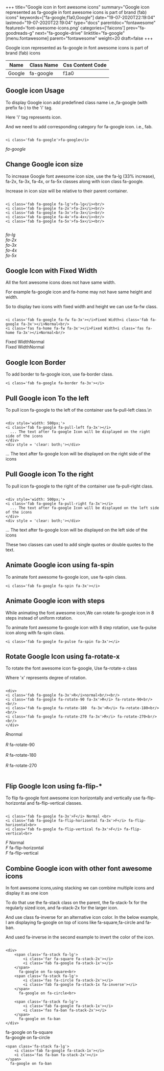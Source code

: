+++
title="Google icon in font awesome icons"
summary="Google icon represented as fa-google in font awesome icons is part of brand (fab) icons"
keywords=["fa-google,f1a0,Google"]
date="19-07-2020T22:19:04"
lastmod="19-07-2020T22:19:04"
type="docs"
parentdoc="fontawesome"
featured='font-awesome-icons.png'
categories=['faicons']
prev="fa-goodreads-g"
next="fa-google-drive"
linktitle="fa-google"
[menu.fontawesome]
parent="fontawesome"
weight=20
draft=false
+++


Google icon represented as fa-google in font awesome icons is part of brand (fab) icons

<div class='table-responsive'><table class='table'><thead><tr><th>Name</th><th>Class Name</th><th>Css Content Code</th></tr></thead><tbody><tr><td>Google</td><td>fa-google</td><td>f1a0</td></tr></tbody></table></div>



## Google icon Usage

To display Google icon add predefined class name i.e.,fa-google (with prefix fa-) to the 'i' tag.

Here 'i' tag represents icon.

And we need to add corresponding category for fa-google icon. i.e., fab.


```

<i class='fab fa-google'>fa-google</i>
```

<i class='fab fa-google'>fa-google</i>




## Change Google icon size
To increase Google font awesome icon size, use the fa-lg (33% increase), fa-2x, fa-3x, fa-4x, or fa-5x classes along with icon class fa-google.

Increase in icon size will be relative to their parent container. 

```

<i class='fab fa-google fa-lg'>fa-lg</i><br/>
<i class='fab fa-google fa-2x'>fa-2x</i><br/>
<i class='fab fa-google fa-3x'>fa-3x</i><br/>
<i class='fab fa-google fa-4x'>fa-4x</i><br/>
<i class='fab fa-google fa-5x'>fa-5x</i><br/>
            
```

<i class='fab fa-google fa-lg'>fa-lg</i><br/>
<i class='fab fa-google fa-2x'>fa-2x</i><br/>
<i class='fab fa-google fa-3x'>fa-3x</i><br/>
<i class='fab fa-google fa-4x'>fa-4x</i><br/>
<i class='fab fa-google fa-5x'>fa-5x</i><br/>
            



## Google Icon with Fixed Width 

All the font awesome icons does not have same width.

For example fa-google icon and fa-home may not have same height and width.

So to display two icons with fixed width and height we can use fa-fw class.


```

<i class='fab fa-google fa-fw fa-3x'></i>Fixed Width<i class='fab fa-google fa-3x'></i>Normal<br/>
<i class='fas fa-home fa-fw fa-3x'></i>Fixed Width<i class='fas fa-home fa-3x'></i>Normal<br/>
```

<i class='fab fa-google fa-fw fa-3x'></i>Fixed Width<i class='fab fa-google fa-3x'></i>Normal<br/>
<i class='fas fa-home fa-fw fa-3x'></i>Fixed Width<i class='fas fa-home fa-3x'></i>Normal<br/>



## Google Icon Border 

To add border to fa-google icon, use fa-border class.


```
<i class='fab fa-google fa-border fa-3x'></i>

```
<i class='fab fa-google fa-border fa-3x'></i>





## Pull Google icon To the left

To pull icon fa-google to the left of the container use fa-pull-left class.\n

```

<div style='width: 500px;'>
<i class='fab fa-google fa-pull-left fa-3x'></i>
  ... The text after fa-google Icon will be displayed on the right side of the icons
</div>
<div style = 'clear: both;'></div>
```

<div style='width: 500px;'>
<i class='fab fa-google fa-pull-left fa-3x'></i>
  ... The text after fa-google Icon will be displayed on the right side of the icons
</div>
<div style = 'clear: both;'></div>




## Pull Google icon To the right
To pull icon fa-google to the right of the container use fa-pull-right class.

```

<div style='width: 500px;'>
<i class='fab fa-google fa-pull-right fa-3x'></i>
  ... The text after fa-google Icon will be displayed on the left side of the icons
</div>
<div style = 'clear: both;'></div>
```

<div style='width: 500px;'>
<i class='fab fa-google fa-pull-right fa-3x'></i>
  ... The text after fa-google Icon will be displayed on the left side of the icons
</div>
<div style = 'clear: both;'></div>

These two classes can used to add single quotes or double quotes to the text.


## Animate Google icon using fa-spin
To animate font awesome fa-google icon, use fa-spin class.

```
<i class='fab fa-google fa-spin fa-3x'></i>
```
<i class='fab fa-google fa-spin fa-3x'></i>




## Animate Google icon with steps
While animating the font awesome icon,We can rotate fa-google icon in 8 steps instead of uniform rotation.

To animate font awesome fa-google icon with 8 step rotation, use fa-pulse icon along with fa-spin class.


```
<i class='fab fa-google fa-pulse fa-spin fa-3x'></i>

```
<i class='fab fa-google fa-pulse fa-spin fa-3x'></i>





## Rotate Google Icon using fa-rotate-x
To rotate the font awesome icon fa-google, Use fa-rotate-x class

Where 'x' represents degree of rotation.


```

<div>
<i class='fab fa-google fa-3x'>R</i>normal<br/><br/>
<i class='fab fa-google fa-rotate-90 fa-3x'>R</i> fa-rotate-90<br/><br/> 
<i class='fab fa-google fa-rotate-180  fa-3x'>R</i> fa-rotate-180<br/><br/> 
<i class='fab fa-google fa-rotate-270 fa-3x'>R</i> fa-rotate-270<br/><br/>
</div>
```

<div>
<i class='fab fa-google fa-3x'>R</i>normal<br/><br/>
<i class='fab fa-google fa-rotate-90 fa-3x'>R</i> fa-rotate-90<br/><br/> 
<i class='fab fa-google fa-rotate-180  fa-3x'>R</i> fa-rotate-180<br/><br/> 
<i class='fab fa-google fa-rotate-270 fa-3x'>R</i> fa-rotate-270<br/><br/>
</div>




## Flip Google Icon using fa-flip-*
To flip fa-google font awesome icon horizontally and vertically use fa-flip-horizontal and fa-flip-vertical classes. 

```

<i class='fab fa-google fa-3x'>F</i> Normal <br>
<i class='fab fa-google fa-flip-horizontal fa-3x'>F</i> fa-flip-horizontal<br>
<i class='fab fa-google fa-flip-vertical fa-3x'>F</i> fa-flip-vertical<br>
```

<i class='fab fa-google fa-3x'>F</i> Normal <br>
<i class='fab fa-google fa-flip-horizontal fa-3x'>F</i> fa-flip-horizontal<br>
<i class='fab fa-google fa-flip-vertical fa-3x'>F</i> fa-flip-vertical<br>




## Combine Google icon with other font awesome icons
In font awesome icons,using stacking we can combine multiple icons and display it as one icon 

To do that use the fa-stack class on the parent, the fa-stack-1x for the regularly sized icon, and fa-stack-2x for the larger icon.

And use class fa-inverse for an alternative icon color. 
In the below example, I am displaying fa-google on top of icons like fa-square,fa-circle and fa-ban.

And used fa-inverse in the second example to invert the color of the icon.

```

<div>
    <span class='fa-stack fa-lg'>
        <i class='far fa-square fa-stack-2x'></i>
        <i class='fab fa-google fa-stack-1x'></i>
    </span>
      fa-google on fa-square<br>
    <span class='fa-stack fa-lg'>
        <i class='fas fa-circle fa-stack-2x'></i>
        <i class='fab fa-google fa-stack-1x fa-inverse'></i>
    </span>
      fa-google on fa-circle<br>

    <span class='fa-stack fa-lg'>
        <i class='fab fa-google fa-stack-1x'></i>
        <i class='fas fa-ban fa-stack-2x'></i>
    </span>
      fa-google on fa-ban
</div>
```

<div>
    <span class='fa-stack fa-lg'>
        <i class='far fa-square fa-stack-2x'></i>
        <i class='fab fa-google fa-stack-1x'></i>
    </span>
      fa-google on fa-square<br>
    <span class='fa-stack fa-lg'>
        <i class='fas fa-circle fa-stack-2x'></i>
        <i class='fab fa-google fa-stack-1x fa-inverse'></i>
    </span>
      fa-google on fa-circle<br>

    <span class='fa-stack fa-lg'>
        <i class='fab fa-google fa-stack-1x'></i>
        <i class='fas fa-ban fa-stack-2x'></i>
    </span>
      fa-google on fa-ban
</div>







